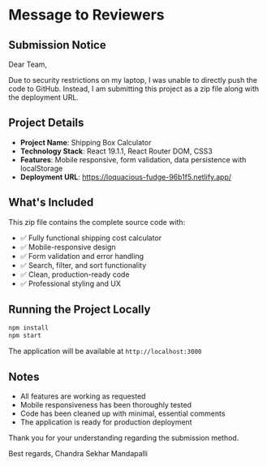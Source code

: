 # Message to Reviewers

## Submission Notice

Dear Team,

Due to security restrictions on my laptop, I was unable to directly push the code to GitHub. Instead, I am submitting this project as a zip file along with the deployment URL.

## Project Details

- **Project Name**: Shipping Box Calculator
- **Technology Stack**: React 19.1.1, React Router DOM, CSS3
- **Features**: Mobile responsive, form validation, data persistence with localStorage
- **Deployment URL**: https://loquacious-fudge-96b1f5.netlify.app/

## What's Included

This zip file contains the complete source code with:
- ✅ Fully functional shipping cost calculator
- ✅ Mobile-responsive design
- ✅ Form validation and error handling
- ✅ Search, filter, and sort functionality
- ✅ Clean, production-ready code
- ✅ Professional styling and UX

## Running the Project Locally

```bash
npm install
npm start
```

The application will be available at `http://localhost:3000`

## Notes

- All features are working as requested
- Mobile responsiveness has been thoroughly tested
- Code has been cleaned up with minimal, essential comments
- The application is ready for production deployment

Thank you for your understanding regarding the submission method.

Best regards,
Chandra Sekhar Mandapalli
